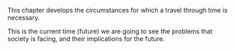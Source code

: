 This chapter develops the circumstances for which a travel through time is necessary.

This is the current time (future) we are going to see the problems that society is facing, and their implications for the future.
